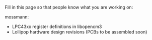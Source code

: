Fill in this page so that people know what you are working on:

mossmann:
* LPC43xx register definitions in libopencm3
* Lollipop hardware design revisions (PCBs to be assembled soon)